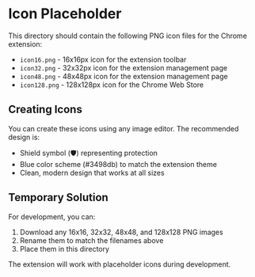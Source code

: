 # Icon Placeholder

This directory should contain the following PNG icon files for the Chrome extension:

- `icon16.png` - 16x16px icon for the extension toolbar
- `icon32.png` - 32x32px icon for the extension management page
- `icon48.png` - 48x48px icon for the extension management page
- `icon128.png` - 128x128px icon for the Chrome Web Store

## Creating Icons

You can create these icons using any image editor. The recommended design is:

- Shield symbol (🛡️) representing protection
- Blue color scheme (#3498db) to match the extension theme
- Clean, modern design that works at all sizes

## Temporary Solution

For development, you can:

1. Download any 16x16, 32x32, 48x48, and 128x128 PNG images
2. Rename them to match the filenames above
3. Place them in this directory

The extension will work with placeholder icons during development.
